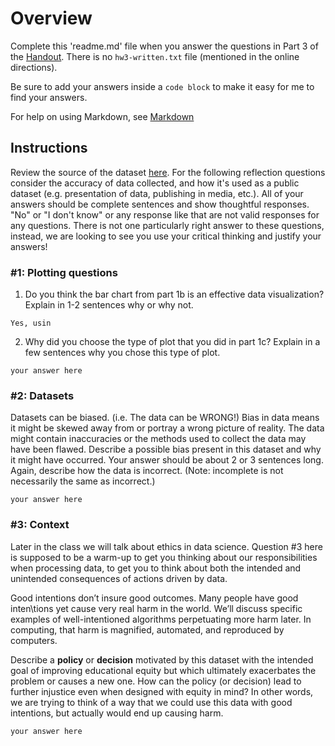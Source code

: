 # Overview
Complete this 'readme.md' file when you answer the questions in Part 3 of the [Handout](https://courses.cs.washington.edu/courses/cse163/21wi/hw3/spec.html). There is no `hw3-written.txt` file (mentioned in the online directions).   

Be sure to add your answers inside a ```code block``` to make it easy for me to find your answers.

For help on using Markdown, see [Markdown](https://gist.github.com/cuonggt/9b7d08a597b167299f0d)

## Instructions
Review the source of the dataset [here](https://nces.ed.gov/programs/digest/d18/tables/dt18_104.20.asp). For the following reflection questions consider the accuracy of data collected, and how it's used as a public dataset (e.g. presentation of data, publishing in media, etc.). All of your answers should be complete sentences and show thoughtful responses. "No" or "I don't know" or any response like that are not valid responses for any questions. There is not one particularly right answer to these questions, instead, we are looking to see you use your critical thinking and justify your answers!

### #1: Plotting questions
1. Do you think the bar chart from part 1b is an effective data visualization? Explain in 1-2 sentences why or why not.
```
Yes, usin
```
2. Why did you choose the type of plot that you did in part 1c? Explain in a few sentences why you chose this type of plot.
```
your answer here
```

### #2: Datasets
Datasets can be biased. (i.e. The data can be WRONG!)
Bias in data means it might be skewed away from or portray a wrong picture of reality. 
The data might contain inaccuracies or the methods used to collect the data may have 
been flawed. Describe a possible bias present in this dataset and why it might have 
occurred. Your answer should be about 2 or 3 sentences long. Again, describe how
the data is incorrect. (Note: incomplete is not necessarily the same as incorrect.)
```
your answer here
```
### #3: Context
Later in the class we will talk about ethics in data science. Question #3 here is 
supposed to be a warm-up to get you thinking about our responsibilities when processing
data, to get you to think about both the intended and unintended consequences of
actions driven by data. 

Good intentions don’t insure good outcomes. Many people have good inten\tions yet cause very real 
harm in the world. We’ll discuss specific examples of well-intentioned algorithms 
perpetuating more harm later. In computing, that harm is magnified, 
automated, and reproduced by computers.

Describe a **policy** or **decision** motivated by this dataset with the 
intended goal of improving educational equity but which ultimately exacerbates 
the problem or causes a new one. How can the policy (or decision) lead to further 
injustice even when designed with equity in mind? In other words, we are trying 
to think of a way that we could use this data with good intentions, but actually 
would end up causing harm. 
```
your answer here
```
